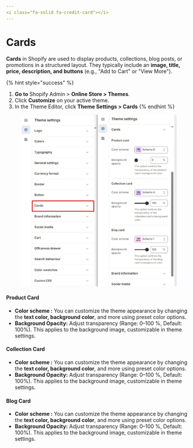 ```yaml
---
<i class="fa-solid fa-credit-card"></i>
---
```


# Cards

**Cards** in Shopify are used to display products, collections, blog posts, or promotions in a structured layout. They typically include an **image, title, price, description, and buttons** (e.g., "Add to Cart" or "View More").

{% hint style="success" %}
1. **Go to** Shopify Admin > **Online Store > Themes**.
2. Click **Customize** on your active theme.
3. In the Theme Editor, click **Theme Settings >  Cards**
{% endhint %}

<figure><img src="../.gitbook/assets/Screenshot_10.jpg" alt=""><figcaption></figcaption></figure>

#### **Product Card**

* **Color scheme :** You can customize the theme appearance by changing the **text color, background color**, and more using preset color options.
* **Background Opacity:** Adjust transparency (Range: 0–100 %, Default: 100%). This applies to the background image, customizable in theme settings.

#### **Collection Card**

* **Color scheme :** You can customize the theme appearance by changing the **text color, background color**, and more using preset color options.
* **Background Opacity:** Adjust transparency (Range: 0–100 %, Default: 100%). This applies to the background image, customizable in theme settings.

#### **Blog Card**

* **Color scheme :** You can customize the theme appearance by changing the **text color, background color**, and more using preset color options.
* **Background Opacity:** Adjust transparency (Range: 0–100 %, Default: 100%). This applies to the background image, customizable in theme settings.
